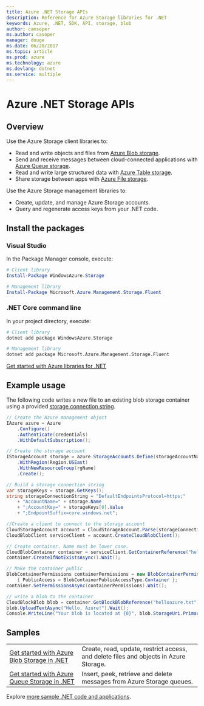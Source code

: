 ```yaml
---
title: Azure .NET Storage APIs
description: Reference for Azure Storage libraries for .NET
keywords: Azure, .NET, SDK, API, storage, blob
author: camsoper
ms.author: casoper
manager: douge
ms.date: 06/20/2017
ms.topic: article
ms.prod: azure
ms.technology: azure
ms.devlang: dotnet
ms.service: multiple
---
```


# Azure .NET Storage APIs

## Overview

Use the Azure Storage client libraries to:

* Read and write objects and files from [Azure Blob storage](https://docs.microsoft.com/azure/storage/storage-dotnet-how-to-use-blobs).
* Send and receive messages between cloud-connected applications with [Azure Queue storage](https://docs.microsoft.com/azure/storage/storage-dotnet-how-to-use-queues).
* Read and write large structured data with [Azure Table storage](https://docs.microsoft.com/azure/storage/storage-dotnet-how-to-use-tables).
* Share storage between apps with [Azure File storage](https://docs.microsoft.com/azure/storage/storage-dotnet-how-to-use-files).

Use the Azure Storage management libraries to:

* Create, update, and manage Azure Storage accounts.
* Query and regenerate access keys from your .NET code.

## Install the packages

### Visual Studio 

In the Package Manager console, execute:

```powershell
# Client library
Install-Package WindowsAzure.Storage

# Management library
Install-Package Microsoft.Azure.Management.Storage.Fluent
``` 

### .NET Core command line

In your project directory, execute:

```bash
# Client library
dotnet add package WindowsAzure.Storage

# Management library
dotnet add package Microsoft.Azure.Management.Storage.Fluent
```

[Get started with Azure libraries for .NET](/dotnet/azure/dotnet-sdk-azure-get-started)

## Example usage

The following code writes a new file to an existing blob storage container using a provided [storage connection string](https://docs.microsoft.com/azure/storage/storage-configure-connection-string).

```csharp
// Create the Azure management object
IAzure azure = Azure
    .Configure()
    .Authenticate(credentials)
    .WithDefaultSubscription();

// Create the storage account
IStorageAccount storage = azure.StorageAccounts.Define(storageAccountName)
    .WithRegion(Region.USEast)
    .WithNewResourceGroup(rgName)
    .Create();

// Build a storage connection string
var storageKeys = storage.GetKeys();
string storageConnectionString = "DefaultEndpointsProtocol=https;"
    + "AccountName=" + storage.Name
    + ";AccountKey=" + storageKeys[0].Value
    + ";EndpointSuffix=core.windows.net";

//Create a client to connect to the storage account
CloudStorageAccount account = CloudStorageAccount.Parse(storageConnectionString);
CloudBlobClient serviceClient = account.CreateCloudBlobClient();

// Create container. Name must be lower case.
CloudBlobContainer container = serviceClient.GetContainerReference("helloazure");
container.CreateIfNotExistsAsync().Wait();

// Make the container public
BlobContainerPermissions containerPermissions = new BlobContainerPermissions()
    { PublicAccess = BlobContainerPublicAccessType.Container };
container.SetPermissionsAsync(containerPermissions).Wait();

// write a blob to the container
CloudBlockBlob blob = container.GetBlockBlobReference("helloazure.txt");
blob.UploadTextAsync("Hello, Azure!").Wait();
Console.WriteLine("Your blob is located at {0}", blob.StorageUri.PrimaryUri);     

```

## Samples


| | |
|--|--|
| [Get started with Azure Blob Storage in .NET](https://azure.microsoft.com/resources/samples/storage-blob-dotnet-getting-started/) | Create, read, update, restrict access, and delete files and objects in Azure Storage. |
| [Get started with Azure Queue Storage in .NET](https://azure.microsoft.com/resources/samples/storage-queue-dotnet-getting-started/) | Insert, peek, retrieve and delete messages from Azure Storage queues. | 


Explore [more sample .NET code and applications](https://azure.microsoft.com/resources/samples/?platform=dotnet).